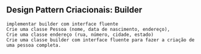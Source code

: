 ## Design Pattern Criacionais: Builder

```
implementar builder com interface fluente
Crie uma classe Pessoa (nome, data de nascimento, endereço), 
Crie uma classe endereço (rua, número, cidade, estado)
Crie uma classe builder com interface fluente para fazer a criação de uma pessoa completa.
```